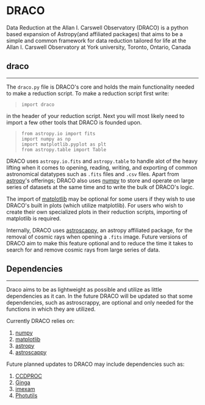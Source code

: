 # DRACO

Data Reduction at the Allan I. Carswell Observatory (DRACO) is a python based expansion of Astropy(and affiliated packages) that aims to be a simple and common framework for data reduction tailored for life at the Allan I. Carswell Observatory at York university, Toronto, Ontario, Canada

## draco

---

The `draco.py` file is DRACO's core and holds the main functionality needed to make a reduction script. To make a reduction script first write:  

> `import draco`

in the header of your reduction script. Next you will most likely need to import a few other tools that DRACO is founded upon.

> `from astropy.io import fits`  
`import numpy as np`  
`import matplotlib.pyplot as plt`  
`from astropy.table import Table`  

DRACO uses `astropy.io.fits` and `astropy.table` to handle alot of the heavy lifting when it comes to opening, reading, writing, and exporting of common astronomical datatypes such as `.fits` files and `.csv` files. Apart from [astropy](https://www.astropy.org/index.html)'s offerings; DRACO also uses [numpy](http://www.numpy.org/) to store and operate on large series of datasets at the same time and to write the bulk of DRACO's logic.

The import of [matplotlib](https://matplotlib.org/) may be optional for some users if they wish to use DRACO's built in plots (which utilize matplotlib). For users who wish to create their own specialized plots in their reduction scripts, importing of matplotlib is required.

Internally, DRACO uses [astroscappy](https://github.com/astropy/astroscrappy), an astropy affiliated package, for the removal of cosmic rays when opening a `.fits` image. Future versions of DRACO aim to make this feature optional and to reduce the time it takes to search for and remove cosmic rays from large series of data.

## Dependencies

---

Draco aims to be as lightweight as possible and utilize as little dependencies as it can. In the future DRACO will be updated so that some dependencies, such as astroscrappy, are optional and only needed for the functions in which they are utilized.

Currently DRACO relies on:  
1. [numpy](http://www.numpy.org/)
1. [matplotlib](https://matplotlib.org/)
1. [astropy](https://www.astropy.org/index.html)
1. [astroscappy](https://github.com/astropy/astroscrappy)

Future planned updates to DRACO may include dependencies such as:  
1. [CCDPROC](https://ccdproc.readthedocs.io/en/latest/index.html#)
1. [Ginga](https://ejeschke.github.io/ginga/)
1. [imexam](https://imexam.readthedocs.io/en/latest/index.html)
1. [Photutils](https://photutils.readthedocs.io/en/stable/index.html)
